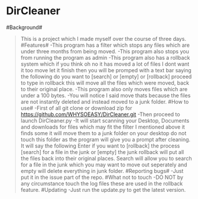 # DirCleaner
#Background#
>This is a project which I made myself over the course of three days.
#Features#
-This program has a filter which stops any files which are under three months from being moved.
-This program also stops you from running the program as admin
-This program also has a rollback system which if you think oh no it has moved a lot of files I dont want it too move let it finish then you will be promped with a text bar saying the following do you want to [search] or [empty] or [rollback] proceed to type in rollback this will move all the files which were moved, back to their original place.
-This program also only moves files which are under a 100 bytes.
-You will notice I said move thats because the files are not instantly deleted and instead moved to a junk folder.
#How to use#
-First of all git clone or download zip for https://github.com/WHYSOEASY/DirCleaner.git
-Then proceed to launch DirCleaner.py
-It will start scanning your Desktop, Documents and downloads for files which may fit the filter I mentioned above it finds some it will move them to a junk folder on your desktop do not touch this folder as the program will give you a prompt after cleaning. It will say the following Enter if you want to [rollback] the process [search] for a file in the junk or [empty] the junk rollback will put all the files back into their original places. Search will allow you to search for a file in the junk which you may want to move out seperately and empty will delete everything in junk folder.
#Reporting bugs#
-Just put it in the issue part of the repo.
#What not to touch
-DO NOT by any circumstance touch the log files these are used in the rollback feature.
#Updating
-Just run the update.py to get the latest version.
